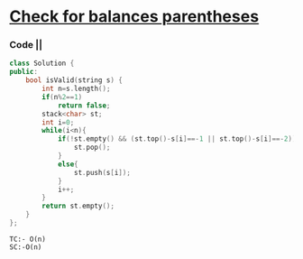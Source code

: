 # [Check for balances parentheses](https://leetcode.com/problems/valid-parentheses/)

### Code ||

``` .cpp
class Solution {
public:
    bool isValid(string s) {
        int n=s.length();
        if(n%2==1)
            return false;
        stack<char> st;
        int i=0;
        while(i<n){
            if(!st.empty() && (st.top()-s[i]==-1 || st.top()-s[i]==-2)){
                st.pop();
            }
            else{
                st.push(s[i]);
            }
            i++;
        }
        return st.empty();
    }
};
```

```
TC:- O(n)
SC:-O(n)
```
